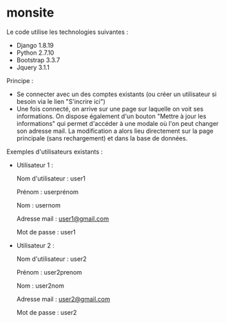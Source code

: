 # monsite

Le code utilise les technologies suivantes :
- Django 1.8.19
- Python 2.7.10
- Bootstrap 3.3.7
- Jquery 3.1.1

Principe :
- Se connecter avec un des comptes existants (ou créer un utilisateur si besoin via le lien "S'incrire ici")
- Une fois connecté, on arrive sur une page sur laquelle on voit ses informations. On dispose également d'un bouton "Mettre à jour les informations" qui permet d'accéder à une modale où l'on peut changer son adresse mail. La modification a alors lieu directement sur la page principale (sans rechargement) et dans la base de données.

Exemples d'utilisateurs existants :
- Utilisateur 1 :

  Nom d'utilisateur : user1

  Prénom : userprénom

  Nom : usernom

  Adresse mail : user1@gmail.com

  Mot de passe : user1

- Utilisateur 2 :

  Nom d'utilisateur : user2

  Prénom : user2prenom

  Nom : user2nom

  Adresse mail : user2@gmail.com

  Mot de passe : user2
